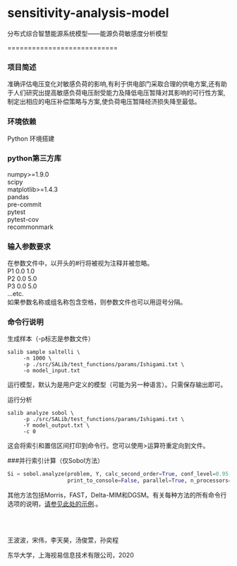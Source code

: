 # sensitivity-analysis-model
分布式综合智慧能源系统模型——能源负荷敏感度分析模型


===========================<br>
### 项目简述
准确评估电压变化对敏感负荷的影响,有利于供电部门采取合理的供电方案,还有助于人们研究出提高敏感负荷电压耐受能力及降低电压暂降对其影响的可行性方案,制定出相应的电压补偿策略与方案,使负荷电压暂降经济损失降至最低。
### 环境依赖
Python 环境搭建<br>

### python第三方库
numpy>=1.9.0<br>
scipy<br>
matplotlib>=1.4.3<br>
pandas<br>
pre-commit<br>
pytest<br>
pytest-cov<br>
recommonmark<br>



### 输入参数要求
在参数文件中，以开头的#行将被视为注释并被忽略。<br>
P1 0.0 1.0<br>
P2 0.0 5.0<br>
P3 0.0 5.0<br>
...etc.<br>
如果参数名称或组名称包含空格，则参数文件也可以用逗号分隔。
### 命令行说明

生成样本（-p标志是参数文件）
```
salib sample saltelli \
     -n 1000 \
     -p ./src/SALib/test_functions/params/Ishigami.txt \
     -o model_input.txt
```

运行模型，默认为是用户定义的模型（可能为另一种语言）。只需保存输出即可。

运行分析
```
salib analyze sobol \
     -p ./src/SALib/test_functions/params/Ishigami.txt \
     -Y model_output.txt \
     -c 0
```

这会将索引和置信区间打印到命令行。您可以使用>运算符重定向到文件。

###并行索引计算（仅Sobol方法）
```python
Si = sobol.analyze(problem, Y, calc_second_order=True, conf_level=0.95,
                   print_to_console=False, parallel=True, n_processors=4)
```
其他方法包括Morris，FAST，Delta-MIM和DGSM。有关每种方法的所有命令行选项的说明，[请参见此处的示例](https://github.com/SALib/SALib/tree/master/examples).。

<br><br>





王波波，宋伟，李天昊，汤俊萱，孙奕程 <br>

东华大学，上海视易信息技术有限公司，2020


